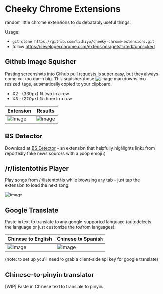 Cheeky Chrome Extensions
=======

random little chrome extensions to do debatably useful things.

Usage: 
- `git clone https://github.com/lishiyo/cheeky-chrome-extensions.git`
- follow https://developer.chrome.com/extensions/getstarted#unpacked

## Github Image Squisher

Pasting screenshots into Github pull requests is super easy, but they always come out too damn big. This squishes those ![image](github-image-url.png) markdowns into resized <image> tags, automatically copied to your clipboard.

- X2 - (330px) fit two in a row
- X3 - (220px) fit three in a row

Extension | Results
--- | ---
![image](https://user-images.githubusercontent.com/7489058/33798667-d569a236-dcea-11e7-9a33-9ac6fe066124.png) | ![image](https://user-images.githubusercontent.com/7489058/33798703-700e6420-dceb-11e7-827e-c6bcb9d36218.png)


## BS Detector

Download at [BS Detector](https://github.com/lishiyo/bs-detector.git) - an extension that helpfully highlights links from reportedly fake news sources with a poop emoji :) 

## /r/listentothis Player

Play songs from [/r/listentothis](https://www.reddit.com/r/listentothis/) while browsing any tab - just tap the extension to load the next song:

![image](https://user-images.githubusercontent.com/7489058/33799920-7952a010-dd03-11e7-90f6-4b855513ca2c.png)

## Google Translate

Paste in text to translate to any google-supported language (autodetects the language or just customize the to/from languages):

Chinese to English | Chinese to Spanish
--- | ---
![image](https://user-images.githubusercontent.com/7489058/33801248-11dddcea-dd23-11e7-8d06-ce76c11ca7b3.png) | ![image](https://user-images.githubusercontent.com/7489058/33801247-05892184-dd23-11e7-8e10-357201683724.png)

(note: to set up you'll need to grab a client-side api key for google translate)

## Chinese-to-pinyin translator

[WIP] Paste in Chinese text to translate to pinyin.